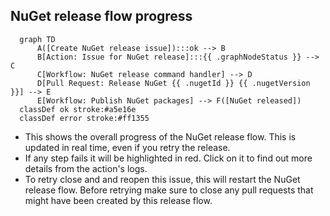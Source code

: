 <!-- nuget-release-flow -->
## NuGet release flow progress

```mermaid
  graph TD
      A([Create NuGet release issue]):::ok --> B
      B[Action: Issue for NuGet release]:::{{ .graphNodeStatus }} --> C
      C[Workflow: NuGet release command handler] --> D
      D[Pull Request: Release NuGet {{ .nugetId }} {{ .nugetVersion }}] --> E
      E[Workflow: Publish NuGet packages] --> F([NuGet released])
  classDef ok stroke:#a5e16e 
  classDef error stroke:#ff1355
```

- This shows the overall progress of the NuGet release flow. This is updated in real time, even if you retry the release.
- If any step fails it will be highlighted in red. Click on it to find out more details from the action's logs.
- To retry close and and reopen this issue, this will restart the NuGet release flow. Before retrying make sure to close any pull requests that might have been created by this release flow.

